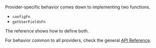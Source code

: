Provider-specific behavior comes down to implementing two functions.

- `configFn`
- `getUserFieldsFn`

The reference shows how to define both.

For behavior common to all providers, check the general [API Reference](/auth/overview.md#api-reference).

<!-- This snippet is used in google.md and github.md -->
